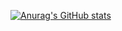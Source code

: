 [![Anurag's GitHub stats](https://github-readme-stats.vercel.app/api?username=deadspir1t0)](https://github.com/anuraghazra/github-readme-stats)
